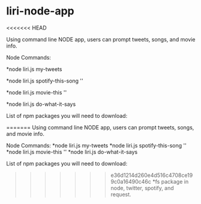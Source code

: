# liri-node-app

<<<<<<< HEAD


Using command line NODE app, users can prompt tweets, songs, and movie info.



Node Commands:

*node liri.js my-tweets

*node liri.js spotify-this-song '<song name here>'

*node liri.js movie-this '<movie name here>'

*node liri.js do-what-it-says
  


List of npm packages you will need to download:

=======
Using command line NODE app, users can prompt tweets, songs, and movie info.

Node Commands:
*node liri.js my-tweets
*node liri.js spotify-this-song '<song name here>'
*node liri.js movie-this '<movie name here>'
*node liri.js do-what-it-says
  
List of npm packages you will need to download:
>>>>>>> e36d1214d260e4d516c4708ce199c0a16490c46c
*fs package in node, twitter, spotify, and request.
